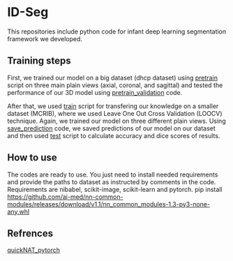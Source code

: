 # ID-Seg
This repositories include python code for infant deep learning segmentation framework we developed. 

## Training steps
First, we trained our model on a big dataset (dhcp dataset) using [pretrain](pretrain.py) script on three main plain views (axial, coronal, and sagittal) and tested the performance of our 3D model using [pretrain_validation](pretrain_validation.py) code.

After that, we used [train](train.py) script for transfering our knowledge on a smaller dataset (MCRIB), where we used Leave One Out Cross Validation (LOOCV) technique. Again, we trained our model on three different plain views. Using [save_prediction](save_prediction.py) code, we saved predictions of our model on our dataset and then used [test](test.py) script to calculate accuracy and dice scores of results.

## How to use
The codes are ready to use. You just need to install needed requirements and provide the paths to dataset as instructed by comments in the code.
Requirements are nibabel, scikit-image, scikit-learn and pytorch.
pip install https://github.com/ai-med/nn-common-modules/releases/download/v1.1/nn_common_modules-1.3-py3-none-any.whl

## Refrences
[quickNAT_pytorch](https://github.com/ai-med/quickNAT_pytorch#code-authors)
